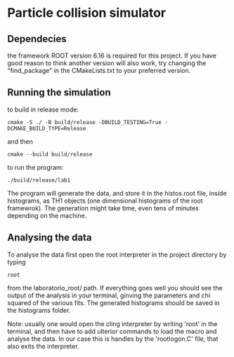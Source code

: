 # Particle collision simulator
Dependecies
-----
the framework ROOT version 6.16 is required for this project. If you have good reason to think another version will also work, try changing the "find_package" in the CMakeLists.txt to your preferred version.

Running the simulation
-----
to build in release mode:

```
cmake -S ./ -B build/release -DBUILD_TESTING=True -DCMAKE_BUILD_TYPE=Release
```
and then 

```
cmake --build build/release
```
to run the program:
```
./build/release/lab1
```
The program will generate the data, and store it in the histos.root file, inside histograms, as TH1 objects (one dimensional histograms of the root framewrok). The generation might take time, even tens of minutes depending on the machine.

Analysing the data
-----
To analyse the data first open the root interpreter in the project directory by typing
```
root
```
from the laboratorio_root/ path.
If everything goes well you should see the output of the analysis in your terminal, ginving the parameters and chi squared of the various fits.
The generated histograms should be saved in the histograms folder.

Note: usually one would open the cling interpreter by writing 'root' in the terminal, and then have to add ulterior commands to load the macro and analyse the data. In our case this is handles by the 'rootlogon.C' file, that also exits the interpreter.



